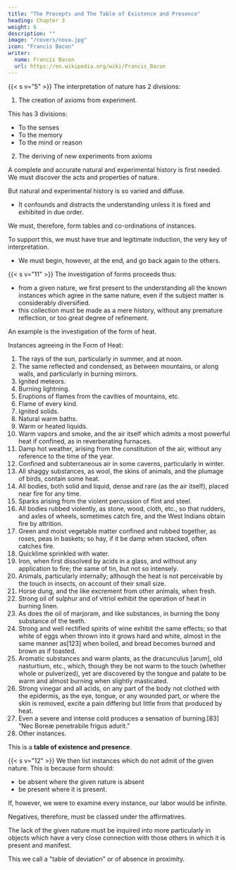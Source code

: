 ```yaml
---
title: "The Precepts and The Table of Existence and Presence"
heading: Chapter 3
weight: 6
description: ""
image: "/covers/nova.jpg"
icon: "Francis Bacon"
writer:
  name: Francis Bacon
  url: https://en.wikipedia.org/wiki/Francis_Bacon
---
```



{{< s v="5" >}} <!-- We now discuss our precepts.  --> The interpretation of nature has 2 divisions:

1. The creation of axioms from experiment. 

This has 3 divisions:
- To the senses
- To the memory
- To the mind or reason

2. The deriving of new experiments from axioms

A complete and accurate natural and experimental history is first needed. We must discover the acts and properties of nature.

But natural and experimental history is so varied and diffuse.
- It confounds and distracts the understanding unless it is fixed and exhibited in due order.

We must, therefore, form tables and co-ordinations of instances.

<!-- Even when this is done, the understanding, left to itself and to its own operation, is incompetent and unfit to construct its axioms without direction and support. Our third ministration, therefore, -->

To support this, we must have true and legitimate induction, the very key of interpretation.
- We must begin, however, at the end, and go back again to the others.


{{< s v="11" >}} The investigation of forms proceeds thus:

- from a given nature, we first present to the understanding all the known instances which agree in the same nature, even if the subject matter is considerably diversified.
- this collection must be made as a mere history, without any premature reflection, or too great degree of refinement.

An example is the investigation of the form of heat.

Instances agreeing in the Form of Heat:

1. The rays of the sun, particularly in summer, and at noon.
2. The same reflected and condensed, as between mountains, or along walls, and particularly in burning mirrors.
3. Ignited meteors.
4. Burning lightning.
5. Eruptions of flames from the cavities of mountains, etc.
6. Flame of every kind.
7. Ignited solids.
8. Natural warm baths.
9. Warm or heated liquids.
10. Warm vapors and smoke, and the air itself which admits a most powerful heat if confined, as in reverberating furnaces.
11. Damp hot weather, arising from the constitution of the air, without any reference to the time of the year.
12. Confined and subterraneous air in some caverns, particularly in winter.
13. All shaggy substances, as wool, the skins of animals, and the plumage of birds, contain some heat.
14. All bodies, both solid and liquid, dense and rare (as the air itself), placed near fire for any time.
15. Sparks arising from the violent percussion of flint and steel.
16. All bodies rubbed violently, as stone, wood, cloth, etc., so that rudders, and axles of wheels, sometimes catch fire, and the West Indians obtain fire by attrition.
17. Green and moist vegetable matter confined and rubbed together, as roses, peas in baskets; so hay, if it be damp when stacked, often catches fire.
18. Quicklime sprinkled with water.
19. Iron, when first dissolved by acids in a glass, and without any application to fire; the same of tin, but not so intensely.
20. Animals, particularly internally; although the heat is not perceivable by the touch in insects, on account of their small size.
21. Horse dung, and the like excrement from other animals, when fresh.
22. Strong oil of sulphur and of vitriol exhibit the operation of heat in burning linen.
23. As does the oil of marjoram, and like substances, in burning the bony substance of the teeth.
24. Strong and well rectified spirits of wine exhibit the same effects; so that white of eggs when thrown into it grows hard and white, almost in the same manner as[123] when boiled, and bread becomes burned and brown as if toasted.
25. Aromatic substances and warm plants, as the dracunculus [arum], old nasturtium, etc., which, though they be not warm to the touch (whether whole or pulverized), yet are discovered by the tongue and palate to be warm and almost burning when slightly masticated.
26. Strong vinegar and all acids, on any part of the body not clothed with the epidermis, as the eye, tongue, or any wounded part, or where the skin is removed, excite a pain differing but little from that produced by heat.
27. Even a severe and intense cold produces a sensation of burning.[83]
“Nec Boreæ penetrabile frigus adurit.”
28. Other instances.

This is a **table of existence and presence**.

{{< s v="12" >}} We then list instances which do not admit of the given nature. This is because form should:
- <!-- not --> be absent where the given nature is absent
- be present where it is present.

If, however, we were to examine every instance, our labor would be infinite.

Negatives, therefore, must be classed under the affirmatives.

The lack of the given nature must be inquired into more particularly in objects which have a very close connection with those others in which it is present and manifest.

This we call a "table of deviation" or of absence in proximity.
